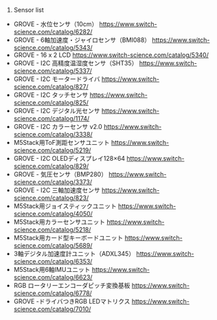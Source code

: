 1. Sensor list
- GROVE - 水位センサ（10cm）	https://www.switch-science.com/catalog/6282/
- GROVE - 6軸加速度・ジャイロセンサ（BMI088）	https://www.switch-science.com/catalog/5343/
- GROVE - 16 x 2 LCD	https://www.switch-science.com/catalog/5340/
- GROVE - I2C 高精度温湿度センサ（SHT35）	https://www.switch-science.com/catalog/5337/
- GROVE - I2C モータードライバ	https://www.switch-science.com/catalog/827/
- GROVE - I2C タッチセンサ	https://www.switch-science.com/catalog/825/
- GROVE - I2C デジタル光センサ	https://www.switch-science.com/catalog/1174/
- GROVE - I2C カラーセンサ v2.0	https://www.switch-science.com/catalog/3338/
- M5Stack用ToF測距センサユニット	https://www.switch-science.com/catalog/5219/
- GROVE - I2C OLEDディスプレイ128×64	https://www.switch-science.com/catalog/829/
- GROVE - 気圧センサ（BMP280）	https://www.switch-science.com/catalog/3373/
- GROVE - I2C 三軸加速度センサ	https://www.switch-science.com/catalog/823/
- M5Stack用ジョイスティックユニット	https://www.switch-science.com/catalog/4050/
- M5Stack用カラーセンサユニット	https://www.switch-science.com/catalog/5218/
- M5Stack用カード型キーボードユニット	https://www.switch-science.com/catalog/5689/
- 3軸デジタル加速度計ユニット（ADXL345）	https://www.switch-science.com/catalog/6353/
- M5Stack用6軸IMUユニット	https://www.switch-science.com/catalog/6623/
- RGB ロータリーエンコーダピッチ変換基板	https://www.switch-science.com/catalog/6778/
- GROVE -ドライバつきRGB LEDマトリクス	https://www.switch-science.com/catalog/7010/
